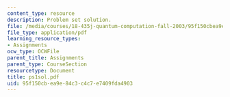 ```yaml
---
content_type: resource
description: Problem set solution.
file: /media/courses/18-435j-quantum-computation-fall-2003/95f150cbea9e84c3c4c7e7409fda4903_ps1sol.pdf
file_type: application/pdf
learning_resource_types:
- Assignments
ocw_type: OCWFile
parent_title: Assignments
parent_type: CourseSection
resourcetype: Document
title: ps1sol.pdf
uid: 95f150cb-ea9e-84c3-c4c7-e7409fda4903
---
```

